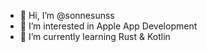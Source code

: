 - 👋 Hi, I’m @sonnesunss
- 👀 I’m interested in Apple App Development 
- 🌱 I’m currently learning Rust & Kotlin

<!---
sonnesunss/sonnesunss is a ✨ special ✨ repository because its `README.md` (this file) appears on your GitHub profile.
You can click the Preview link to take a look at your changes.
--->
